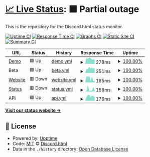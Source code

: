 # [📈 Live Status](https://status.discord-html.tk): <!--live status--> **🟧 Partial outage**

This is the repository for the Discord.html status monitor.

[![Uptime CI](https://github.com/discord-html/Discord.html-Status/workflows/Uptime%20CI/badge.svg)](https://github.com/upptime/upptime/actions?query=workflow%3A%22Uptime+CI%22)
[![Response Time CI](https://github.com/discord-html/Discord.html-Status/workflows/Response%20Time%20CI/badge.svg)](https://github.com/upptime/upptime/actions?query=workflow%3A%22Response+Time+CI%22)
[![Graphs CI](https://github.com/discord-html/Discord.html-Status/workflows/Graphs%20CI/badge.svg)](https://github.com/upptime/upptime/actions?query=workflow%3A%22Graphs+CI%22)
[![Static Site CI](https://github.com/discord-html/Discord.html-Status/workflows/Static%20Site%20CI/badge.svg)](https://github.com/upptime/upptime/actions?query=workflow%3A%22Static+Site+CI%22)
[![Summary CI](https://github.com/discord-html/Discord.html-Status/workflows/Summary%20CI/badge.svg)](https://github.com/upptime/upptime/actions?query=workflow%3A%22Summary+CI%22)

<!--start: status pages-->
<!-- This summary is generated by Upptime (https://github.com/upptime/upptime) -->
<!-- Do not edit this manually, your changes will be overwritten -->
<!-- prettier-ignore -->
| URL | Status | History | Response Time | Uptime |
| --- | ------ | ------- | ------------- | ------ |
| <img alt="" src="https://favicons.githubusercontent.com/discordhtml-demo.daguacaplushy.repl.co" height="13"> [Demo](https://discordhtml-demo.daguacaplushy.repl.co) | 🟩 Up | [demo.yml](https://github.com/Discord-html/Discord.html-Status/commits/HEAD/history/demo.yml) | <details><summary><img alt="Response time graph" src="./graphs/demo/response-time-week.png" height="20"> 278ms</summary><br><a href="https://status.discord-html.tk/history/demo"><img alt="Response time 916" src="https://img.shields.io/endpoint?url=https%3A%2F%2Fraw.githubusercontent.com%2FDiscord-html%2FDiscord.html-Status%2FHEAD%2Fapi%2Fdemo%2Fresponse-time.json"></a><br><a href="https://status.discord-html.tk/history/demo"><img alt="24-hour response time 239" src="https://img.shields.io/endpoint?url=https%3A%2F%2Fraw.githubusercontent.com%2FDiscord-html%2FDiscord.html-Status%2FHEAD%2Fapi%2Fdemo%2Fresponse-time-day.json"></a><br><a href="https://status.discord-html.tk/history/demo"><img alt="7-day response time 278" src="https://img.shields.io/endpoint?url=https%3A%2F%2Fraw.githubusercontent.com%2FDiscord-html%2FDiscord.html-Status%2FHEAD%2Fapi%2Fdemo%2Fresponse-time-week.json"></a><br><a href="https://status.discord-html.tk/history/demo"><img alt="30-day response time 297" src="https://img.shields.io/endpoint?url=https%3A%2F%2Fraw.githubusercontent.com%2FDiscord-html%2FDiscord.html-Status%2FHEAD%2Fapi%2Fdemo%2Fresponse-time-month.json"></a><br><a href="https://status.discord-html.tk/history/demo"><img alt="1-year response time 916" src="https://img.shields.io/endpoint?url=https%3A%2F%2Fraw.githubusercontent.com%2FDiscord-html%2FDiscord.html-Status%2FHEAD%2Fapi%2Fdemo%2Fresponse-time-year.json"></a></details> | <details><summary><a href="https://status.discord-html.tk/history/demo">100.00%</a></summary><a href="https://status.discord-html.tk/history/demo"><img alt="All-time uptime 100.00%" src="https://img.shields.io/endpoint?url=https%3A%2F%2Fraw.githubusercontent.com%2FDiscord-html%2FDiscord.html-Status%2FHEAD%2Fapi%2Fdemo%2Fuptime.json"></a><br><a href="https://status.discord-html.tk/history/demo"><img alt="24-hour uptime 100.00%" src="https://img.shields.io/endpoint?url=https%3A%2F%2Fraw.githubusercontent.com%2FDiscord-html%2FDiscord.html-Status%2FHEAD%2Fapi%2Fdemo%2Fuptime-day.json"></a><br><a href="https://status.discord-html.tk/history/demo"><img alt="7-day uptime 100.00%" src="https://img.shields.io/endpoint?url=https%3A%2F%2Fraw.githubusercontent.com%2FDiscord-html%2FDiscord.html-Status%2FHEAD%2Fapi%2Fdemo%2Fuptime-week.json"></a><br><a href="https://status.discord-html.tk/history/demo"><img alt="30-day uptime 100.00%" src="https://img.shields.io/endpoint?url=https%3A%2F%2Fraw.githubusercontent.com%2FDiscord-html%2FDiscord.html-Status%2FHEAD%2Fapi%2Fdemo%2Fuptime-month.json"></a><br><a href="https://status.discord-html.tk/history/demo"><img alt="1-year uptime 100.00%" src="https://img.shields.io/endpoint?url=https%3A%2F%2Fraw.githubusercontent.com%2FDiscord-html%2FDiscord.html-Status%2FHEAD%2Fapi%2Fdemo%2Fuptime-year.json"></a></details>
| <img alt="" src="https://favicons.githubusercontent.com/null" height="13"> Beta | 🟩 Up | [beta.yml](https://github.com/Discord-html/Discord.html-Status/commits/HEAD/history/beta.yml) | <details><summary><img alt="Response time graph" src="./graphs/beta/response-time-week.png" height="20"> 251ms</summary><br><a href="https://status.discord-html.tk/history/beta"><img alt="Response time 458" src="https://img.shields.io/endpoint?url=https%3A%2F%2Fraw.githubusercontent.com%2FDiscord-html%2FDiscord.html-Status%2FHEAD%2Fapi%2Fbeta%2Fresponse-time.json"></a><br><a href="https://status.discord-html.tk/history/beta"><img alt="24-hour response time 264" src="https://img.shields.io/endpoint?url=https%3A%2F%2Fraw.githubusercontent.com%2FDiscord-html%2FDiscord.html-Status%2FHEAD%2Fapi%2Fbeta%2Fresponse-time-day.json"></a><br><a href="https://status.discord-html.tk/history/beta"><img alt="7-day response time 251" src="https://img.shields.io/endpoint?url=https%3A%2F%2Fraw.githubusercontent.com%2FDiscord-html%2FDiscord.html-Status%2FHEAD%2Fapi%2Fbeta%2Fresponse-time-week.json"></a><br><a href="https://status.discord-html.tk/history/beta"><img alt="30-day response time 292" src="https://img.shields.io/endpoint?url=https%3A%2F%2Fraw.githubusercontent.com%2FDiscord-html%2FDiscord.html-Status%2FHEAD%2Fapi%2Fbeta%2Fresponse-time-month.json"></a><br><a href="https://status.discord-html.tk/history/beta"><img alt="1-year response time 458" src="https://img.shields.io/endpoint?url=https%3A%2F%2Fraw.githubusercontent.com%2FDiscord-html%2FDiscord.html-Status%2FHEAD%2Fapi%2Fbeta%2Fresponse-time-year.json"></a></details> | <details><summary><a href="https://status.discord-html.tk/history/beta">100.00%</a></summary><a href="https://status.discord-html.tk/history/beta"><img alt="All-time uptime 100.00%" src="https://img.shields.io/endpoint?url=https%3A%2F%2Fraw.githubusercontent.com%2FDiscord-html%2FDiscord.html-Status%2FHEAD%2Fapi%2Fbeta%2Fuptime.json"></a><br><a href="https://status.discord-html.tk/history/beta"><img alt="24-hour uptime 100.00%" src="https://img.shields.io/endpoint?url=https%3A%2F%2Fraw.githubusercontent.com%2FDiscord-html%2FDiscord.html-Status%2FHEAD%2Fapi%2Fbeta%2Fuptime-day.json"></a><br><a href="https://status.discord-html.tk/history/beta"><img alt="7-day uptime 100.00%" src="https://img.shields.io/endpoint?url=https%3A%2F%2Fraw.githubusercontent.com%2FDiscord-html%2FDiscord.html-Status%2FHEAD%2Fapi%2Fbeta%2Fuptime-week.json"></a><br><a href="https://status.discord-html.tk/history/beta"><img alt="30-day uptime 100.00%" src="https://img.shields.io/endpoint?url=https%3A%2F%2Fraw.githubusercontent.com%2FDiscord-html%2FDiscord.html-Status%2FHEAD%2Fapi%2Fbeta%2Fuptime-month.json"></a><br><a href="https://status.discord-html.tk/history/beta"><img alt="1-year uptime 100.00%" src="https://img.shields.io/endpoint?url=https%3A%2F%2Fraw.githubusercontent.com%2FDiscord-html%2FDiscord.html-Status%2FHEAD%2Fapi%2Fbeta%2Fuptime-year.json"></a></details>
| <img alt="" src="https://favicons.githubusercontent.com/discord-html.tk" height="13"> [Website](https://discord-html.tk) | 🟥 Down | [website.yml](https://github.com/Discord-html/Discord.html-Status/commits/HEAD/history/website.yml) | <details><summary><img alt="Response time graph" src="./graphs/website/response-time-week.png" height="20"> 185ms</summary><br><a href="https://status.discord-html.tk/history/website"><img alt="Response time 386" src="https://img.shields.io/endpoint?url=https%3A%2F%2Fraw.githubusercontent.com%2FDiscord-html%2FDiscord.html-Status%2FHEAD%2Fapi%2Fwebsite%2Fresponse-time.json"></a><br><a href="https://status.discord-html.tk/history/website"><img alt="24-hour response time 74" src="https://img.shields.io/endpoint?url=https%3A%2F%2Fraw.githubusercontent.com%2FDiscord-html%2FDiscord.html-Status%2FHEAD%2Fapi%2Fwebsite%2Fresponse-time-day.json"></a><br><a href="https://status.discord-html.tk/history/website"><img alt="7-day response time 185" src="https://img.shields.io/endpoint?url=https%3A%2F%2Fraw.githubusercontent.com%2FDiscord-html%2FDiscord.html-Status%2FHEAD%2Fapi%2Fwebsite%2Fresponse-time-week.json"></a><br><a href="https://status.discord-html.tk/history/website"><img alt="30-day response time 196" src="https://img.shields.io/endpoint?url=https%3A%2F%2Fraw.githubusercontent.com%2FDiscord-html%2FDiscord.html-Status%2FHEAD%2Fapi%2Fwebsite%2Fresponse-time-month.json"></a><br><a href="https://status.discord-html.tk/history/website"><img alt="1-year response time 386" src="https://img.shields.io/endpoint?url=https%3A%2F%2Fraw.githubusercontent.com%2FDiscord-html%2FDiscord.html-Status%2FHEAD%2Fapi%2Fwebsite%2Fresponse-time-year.json"></a></details> | <details><summary><a href="https://status.discord-html.tk/history/website">100.00%</a></summary><a href="https://status.discord-html.tk/history/website"><img alt="All-time uptime 100.00%" src="https://img.shields.io/endpoint?url=https%3A%2F%2Fraw.githubusercontent.com%2FDiscord-html%2FDiscord.html-Status%2FHEAD%2Fapi%2Fwebsite%2Fuptime.json"></a><br><a href="https://status.discord-html.tk/history/website"><img alt="24-hour uptime 100.00%" src="https://img.shields.io/endpoint?url=https%3A%2F%2Fraw.githubusercontent.com%2FDiscord-html%2FDiscord.html-Status%2FHEAD%2Fapi%2Fwebsite%2Fuptime-day.json"></a><br><a href="https://status.discord-html.tk/history/website"><img alt="7-day uptime 100.00%" src="https://img.shields.io/endpoint?url=https%3A%2F%2Fraw.githubusercontent.com%2FDiscord-html%2FDiscord.html-Status%2FHEAD%2Fapi%2Fwebsite%2Fuptime-week.json"></a><br><a href="https://status.discord-html.tk/history/website"><img alt="30-day uptime 100.00%" src="https://img.shields.io/endpoint?url=https%3A%2F%2Fraw.githubusercontent.com%2FDiscord-html%2FDiscord.html-Status%2FHEAD%2Fapi%2Fwebsite%2Fuptime-month.json"></a><br><a href="https://status.discord-html.tk/history/website"><img alt="1-year uptime 100.00%" src="https://img.shields.io/endpoint?url=https%3A%2F%2Fraw.githubusercontent.com%2FDiscord-html%2FDiscord.html-Status%2FHEAD%2Fapi%2Fwebsite%2Fuptime-year.json"></a></details>
| <img alt="" src="https://favicons.githubusercontent.com/status.discord-html.tk" height="13"> [Status](https://status.discord-html.tk) | 🟥 Down | [status.yml](https://github.com/Discord-html/Discord.html-Status/commits/HEAD/history/status.yml) | <details><summary><img alt="Response time graph" src="./graphs/status/response-time-week.png" height="20"> 158ms</summary><br><a href="https://status.discord-html.tk/history/status"><img alt="Response time 283" src="https://img.shields.io/endpoint?url=https%3A%2F%2Fraw.githubusercontent.com%2FDiscord-html%2FDiscord.html-Status%2FHEAD%2Fapi%2Fstatus%2Fresponse-time.json"></a><br><a href="https://status.discord-html.tk/history/status"><img alt="24-hour response time 72" src="https://img.shields.io/endpoint?url=https%3A%2F%2Fraw.githubusercontent.com%2FDiscord-html%2FDiscord.html-Status%2FHEAD%2Fapi%2Fstatus%2Fresponse-time-day.json"></a><br><a href="https://status.discord-html.tk/history/status"><img alt="7-day response time 158" src="https://img.shields.io/endpoint?url=https%3A%2F%2Fraw.githubusercontent.com%2FDiscord-html%2FDiscord.html-Status%2FHEAD%2Fapi%2Fstatus%2Fresponse-time-week.json"></a><br><a href="https://status.discord-html.tk/history/status"><img alt="30-day response time 178" src="https://img.shields.io/endpoint?url=https%3A%2F%2Fraw.githubusercontent.com%2FDiscord-html%2FDiscord.html-Status%2FHEAD%2Fapi%2Fstatus%2Fresponse-time-month.json"></a><br><a href="https://status.discord-html.tk/history/status"><img alt="1-year response time 283" src="https://img.shields.io/endpoint?url=https%3A%2F%2Fraw.githubusercontent.com%2FDiscord-html%2FDiscord.html-Status%2FHEAD%2Fapi%2Fstatus%2Fresponse-time-year.json"></a></details> | <details><summary><a href="https://status.discord-html.tk/history/status">100.00%</a></summary><a href="https://status.discord-html.tk/history/status"><img alt="All-time uptime 99.98%" src="https://img.shields.io/endpoint?url=https%3A%2F%2Fraw.githubusercontent.com%2FDiscord-html%2FDiscord.html-Status%2FHEAD%2Fapi%2Fstatus%2Fuptime.json"></a><br><a href="https://status.discord-html.tk/history/status"><img alt="24-hour uptime 100.00%" src="https://img.shields.io/endpoint?url=https%3A%2F%2Fraw.githubusercontent.com%2FDiscord-html%2FDiscord.html-Status%2FHEAD%2Fapi%2Fstatus%2Fuptime-day.json"></a><br><a href="https://status.discord-html.tk/history/status"><img alt="7-day uptime 100.00%" src="https://img.shields.io/endpoint?url=https%3A%2F%2Fraw.githubusercontent.com%2FDiscord-html%2FDiscord.html-Status%2FHEAD%2Fapi%2Fstatus%2Fuptime-week.json"></a><br><a href="https://status.discord-html.tk/history/status"><img alt="30-day uptime 100.00%" src="https://img.shields.io/endpoint?url=https%3A%2F%2Fraw.githubusercontent.com%2FDiscord-html%2FDiscord.html-Status%2FHEAD%2Fapi%2Fstatus%2Fuptime-month.json"></a><br><a href="https://status.discord-html.tk/history/status"><img alt="1-year uptime 99.98%" src="https://img.shields.io/endpoint?url=https%3A%2F%2Fraw.githubusercontent.com%2FDiscord-html%2FDiscord.html-Status%2FHEAD%2Fapi%2Fstatus%2Fuptime-year.json"></a></details>
| <img alt="" src="https://favicons.githubusercontent.com/null" height="13"> API | 🟩 Up | [api.yml](https://github.com/Discord-html/Discord.html-Status/commits/HEAD/history/api.yml) | <details><summary><img alt="Response time graph" src="./graphs/api/response-time-week.png" height="20"> 176ms</summary><br><a href="https://status.discord-html.tk/history/api"><img alt="Response time 505" src="https://img.shields.io/endpoint?url=https%3A%2F%2Fraw.githubusercontent.com%2FDiscord-html%2FDiscord.html-Status%2FHEAD%2Fapi%2Fapi%2Fresponse-time.json"></a><br><a href="https://status.discord-html.tk/history/api"><img alt="24-hour response time 148" src="https://img.shields.io/endpoint?url=https%3A%2F%2Fraw.githubusercontent.com%2FDiscord-html%2FDiscord.html-Status%2FHEAD%2Fapi%2Fapi%2Fresponse-time-day.json"></a><br><a href="https://status.discord-html.tk/history/api"><img alt="7-day response time 176" src="https://img.shields.io/endpoint?url=https%3A%2F%2Fraw.githubusercontent.com%2FDiscord-html%2FDiscord.html-Status%2FHEAD%2Fapi%2Fapi%2Fresponse-time-week.json"></a><br><a href="https://status.discord-html.tk/history/api"><img alt="30-day response time 537" src="https://img.shields.io/endpoint?url=https%3A%2F%2Fraw.githubusercontent.com%2FDiscord-html%2FDiscord.html-Status%2FHEAD%2Fapi%2Fapi%2Fresponse-time-month.json"></a><br><a href="https://status.discord-html.tk/history/api"><img alt="1-year response time 505" src="https://img.shields.io/endpoint?url=https%3A%2F%2Fraw.githubusercontent.com%2FDiscord-html%2FDiscord.html-Status%2FHEAD%2Fapi%2Fapi%2Fresponse-time-year.json"></a></details> | <details><summary><a href="https://status.discord-html.tk/history/api">100.00%</a></summary><a href="https://status.discord-html.tk/history/api"><img alt="All-time uptime 100.00%" src="https://img.shields.io/endpoint?url=https%3A%2F%2Fraw.githubusercontent.com%2FDiscord-html%2FDiscord.html-Status%2FHEAD%2Fapi%2Fapi%2Fuptime.json"></a><br><a href="https://status.discord-html.tk/history/api"><img alt="24-hour uptime 100.00%" src="https://img.shields.io/endpoint?url=https%3A%2F%2Fraw.githubusercontent.com%2FDiscord-html%2FDiscord.html-Status%2FHEAD%2Fapi%2Fapi%2Fuptime-day.json"></a><br><a href="https://status.discord-html.tk/history/api"><img alt="7-day uptime 100.00%" src="https://img.shields.io/endpoint?url=https%3A%2F%2Fraw.githubusercontent.com%2FDiscord-html%2FDiscord.html-Status%2FHEAD%2Fapi%2Fapi%2Fuptime-week.json"></a><br><a href="https://status.discord-html.tk/history/api"><img alt="30-day uptime 100.00%" src="https://img.shields.io/endpoint?url=https%3A%2F%2Fraw.githubusercontent.com%2FDiscord-html%2FDiscord.html-Status%2FHEAD%2Fapi%2Fapi%2Fuptime-month.json"></a><br><a href="https://status.discord-html.tk/history/api"><img alt="1-year uptime 100.00%" src="https://img.shields.io/endpoint?url=https%3A%2F%2Fraw.githubusercontent.com%2FDiscord-html%2FDiscord.html-Status%2FHEAD%2Fapi%2Fapi%2Fuptime-year.json"></a></details>

<!--end: status pages-->

[**Visit our status website →**](https://status.discord-html.tk)

## 📄 License

- Powered by: [Upptime](https://github.com/upptime/upptime)
- Code: [MIT](./LICENSE) © [Discord.html](https://discord-html.tk)
- Data in the `./history` directory: [Open Database License](https://opendatacommons.org/licenses/odbl/1-0/)
